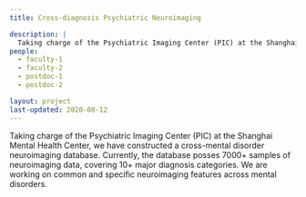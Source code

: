 ```yaml
---
title: Cross-diagnosis Psychiatric Neuroimaging

description: |
  Taking charge of the Psychiatric Imaging Center (PIC) at the Shanghai Mental Health Center, we have constructed a cross-mental disorder neuroimaging database. Currently, the database posses 7000+ samples of neuroimaging data, covering 10+ major diagnosis categories. We are working on common and specific neuroimaging features across mental disorders.  
people:
  - faculty-1
  - faculty-2
  - postdoc-1
  - postdoc-2

layout: project
last-updated: 2020-08-12
---
```


Taking charge of the Psychiatric Imaging Center (PIC) at the Shanghai Mental Health Center, we have constructed a cross-mental disorder neuroimaging database. Currently, the database posses 7000+ samples of neuroimaging data, covering 10+ major diagnosis categories. We are working on common and specific neuroimaging features across mental disorders.
